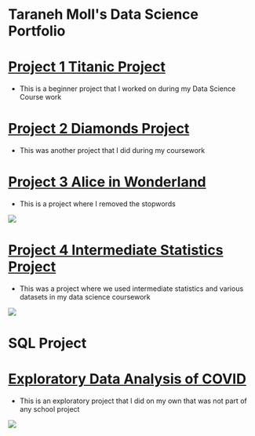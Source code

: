 # Taraneh Moll's Data Science Portfolio

# [Project 1 Titanic Project](https://github.com/tsmoll/Lesson-3-Hands-On-/blob/main/Lesson%203%20Hands%20On%20Taraneh.ipynb)
- This is a beginner project that I worked on during my Data Science Course work

# [Project 2 Diamonds Project](https://github.com/tsmoll/Diamonds/blob/main/Lesson%201%20Hands%20On.ipynb)
- This was another project that I did during my coursework

# [Project 3 Alice in Wonderland](https://github.com/tsmoll/Lesson-5/blob/main/Lesson5%20Hands%20On.ipynb)
- This is a project where I removed the stopwords

![](https://user-images.githubusercontent.com/94031518/199312719-ec219fbf-cd20-4253-aa70-c9e2e74b362f.png)

# [Project 4 Intermediate Statistics Project](https://github.com/tsmoll/Intermediate-Statistics/blob/main/Final%20Project%20in%20Python%20Int%20Statistics%20(1).ipynb)
- This was a project where we used intermediate statistics and various datasets in my data science coursework

![](https://user-images.githubusercontent.com/94031518/199325006-4da6f5c9-2436-4e69-baba-b8ab7697dac6.png)

# SQL Project


# [Exploratory Data Analysis of COVID](https://github.com/tsmoll/Covid-eda/blob/main/COVID%20Project(1).ipynb)
- This is an exploratory project that I did on my own that was not part of any school project

![](https://user-images.githubusercontent.com/94031518/199320540-cee8c0ef-321a-443f-a03d-4c9fb9e65943.png)


